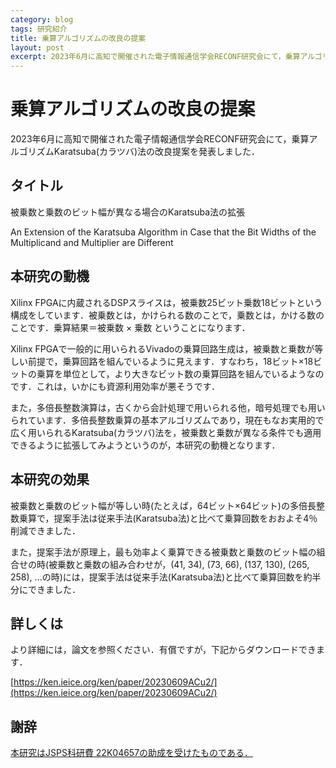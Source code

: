 ```yaml
---
category: blog
tags: 研究紹介
title: 乗算アルゴリズムの改良の提案
layout: post
excerpt: 2023年6月に高知で開催された電子情報通信学会RECONF研究会にて，乗算アルゴリズムKaratsuba(カラツバ)法の改良提案を発表しました
---
```

# 乗算アルゴリズムの改良の提案

2023年6月に高知で開催された電子情報通信学会RECONF研究会にて，乗算アルゴリズムKaratsuba(カラツバ)法の改良提案を発表しました．

## タイトル

被乗数と乗数のビット幅が異なる場合のKaratsuba法の拡張

An Extension of the Karatsuba Algorithm in Case that the Bit Widths of the Multiplicand and Multiplier are Different

## 本研究の動機

Xilinx FPGAに内蔵されるDSPスライスは，被乗数25ビット乗数18ビットという構成をしています．被乗数とは，かけられる数のことで，乗数とは，かける数のことです．乗算結果＝被乗数 × 乗数 ということになります．

Xilinx FPGAで一般的に用いられるVivadoの乗算回路生成は，被乗数と乗数が等しい前提で，乗算回路を組んでいるように見えます．すなわち，18ビット×18ビットの乗算を単位として，より大きなビット数の乗算回路を組んでいるようなのです．これは，いかにも資源利用効率が悪そうです．

また，多倍長整数演算は，古くから会計処理で用いられる他，暗号処理でも用いられています．多倍長整数乗算の基本アルゴリズムであり，現在もなお実用的で広く用いられるKaratsuba(カラツバ)法を，被乗数と乗数が異なる条件でも適用できるように拡張してみようというのが，本研究の動機となります．

## 本研究の効果

被乗数と乗数のビット幅が等しい時(たとえば，64ビット×64ビット)の多倍長整数乗算で，提案手法は従来手法(Karatsuba法)と比べて乗算回数をおおよそ4％削減できました．

また，提案手法が原理上，最も効率よく乗算できる被乗数と乗数のビット幅の組合せの時(被乗数と乗数の組み合わせが，(41, 34), (73, 66), (137, 130), (265, 258), ...の時)には，提案手法は従来手法(Karatsuba法)と比べて乗算回数を約半分にできました．

## 詳しくは

より詳細には，論文を参照ください．有償ですが，下記からダウンロードできます．

[https://ken.ieice.org/ken/paper/20230609ACu2/](https://ken.ieice.org/ken/paper/20230609ACu2/)

## 謝辞

[本研究はJSPS科研費 22K04657の助成を受けたものである．](https://zacky1972.github.io/blog/2022/03/04/sar-data-processing-satellites.html)


